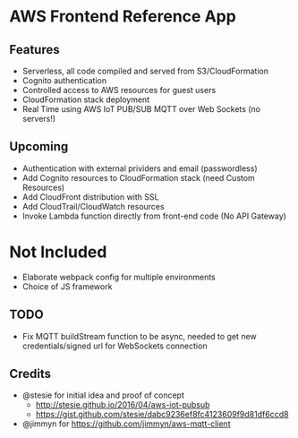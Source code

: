 # AWS Frontend Reference App

## Features

* Serverless, all code compiled and served from S3/CloudFormation
* Cognito authentication
* Controlled access to AWS resources for guest users
* CloudFormation stack deployment
* Real Time using AWS IoT PUB/SUB MQTT over Web Sockets (no servers!)


## Upcoming

* Authentication with external prividers and email (passwordless)
* Add Cognito resources to CloudFormation stack (need Custom Resources)
* Add CloudFront distribution with SSL
* Add CloudTrail/CloudWatch resources
* Invoke Lambda function directly from front-end code (No API Gateway)

# Not Included

* Elaborate webpack config for multiple environments
* Choice of JS framework


## TODO

* Fix MQTT buildStream function to be async, needed to get new credentials/signed url for WebSockets connection

## Credits

* @stesie for initial idea and proof of concept
    * http://stesie.github.io/2016/04/aws-iot-pubsub
    * https://gist.github.com/stesie/dabc9236ef8fc4123609f9d81df6ccd8
* @jimmyn for https://github.com/jimmyn/aws-mqtt-client

